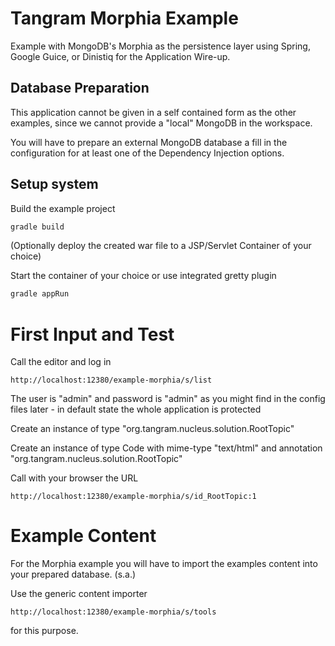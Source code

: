 # Tangram Morphia Example

Example with MongoDB's Morphia as the persistence layer using Spring, Google 
Guice, or Dinistiq for the  Application Wire-up.

## Database Preparation

This application cannot be given in a self contained form as the other 
examples, since we cannot provide a "local" MongoDB in the workspace.

You will have to prepare an external MongoDB database a fill in the 
configuration for at least one of the Dependency Injection options.

## Setup system

Build the example project

```bash
gradle build
```

(Optionally deploy the created war file to a JSP/Servlet Container of your choice)

Start the container of your choice or use integrated gretty plugin

```bash
gradle appRun
```

# First Input and Test

Call the editor and log in

```
http://localhost:12380/example-morphia/s/list
```

The user is "admin" and password is "admin" as you might find in the config files
later - in default state the whole application is protected

Create an instance of type "org.tangram.nucleus.solution.RootTopic"

Create an instance of type Code with mime-type "text/html" and annotation
"org.tangram.nucleus.solution.RootTopic"

Call with your browser the URL

```
http://localhost:12380/example-morphia/s/id_RootTopic:1
```

# Example Content

For the Morphia example you will have to import  the examples content into your
prepared database. (s.a.)

Use the generic content importer

```
http://localhost:12380/example-morphia/s/tools
```

for this purpose.
